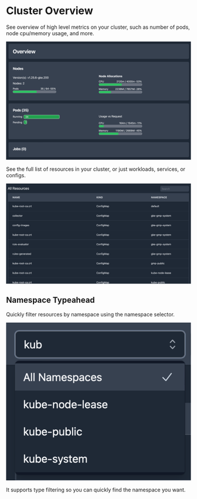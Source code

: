 # Cluster Overview

See overview of high level metrics on your cluster, such as number of pods, node cpu/memory usage, and more.

![Cluster Overview](./img/cluster-overview.png)

See the full list of resources in your cluster, or just workloads, services, or configs.

![All Resources](./img/all-resources.png)

## Namespace Typeahead

Quickly filter resources by namespace using the namespace selector.

![Namespace Typeahead](./img/namespace-selector.png)

It supports type filtering so you can quickly find the namespace you want.
